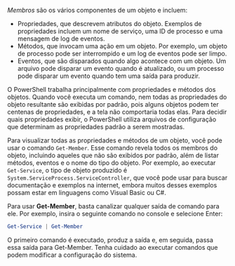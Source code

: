 _Membros_ são os vários componentes de um objeto e incluem:

- Propriedades, que descrevem atributos do objeto. Exemplos de propriedades incluem um nome de serviço, uma ID de processo e uma mensagem de log de eventos.
- Métodos, que invocam uma ação em um objeto. Por exemplo, um objeto de processo pode ser interrompido e um log de eventos pode ser limpo.
- Eventos, que são disparados quando algo acontece com um objeto. Um arquivo pode disparar um evento quando é atualizado, ou um processo pode disparar um evento quando tem uma saída para produzir.

O PowerShell trabalha principalmente com propriedades e métodos dos objetos. Quando você executa um comando, nem todas as propriedades do objeto resultante são exibidas por padrão, pois alguns objetos podem ter centenas de propriedades, e a tela não comportaria todas elas. Para decidir quais propriedades exibir, o PowerShell utiliza arquivos de configuração que determinam as propriedades padrão a serem mostradas.

Para visualizar todas as propriedades e métodos de um objeto, você pode usar o comando `Get-Member`. Esse comando revela todos os membros do objeto, incluindo aqueles que não são exibidos por padrão, além de listar métodos, eventos e o nome do tipo do objeto. Por exemplo, ao executar `Get-Service`, o tipo de objeto produzido é `System.ServiceProcess.ServiceController`, que você pode usar para buscar documentação e exemplos na internet, embora muitos desses exemplos possam estar em linguagens como Visual Basic ou C#.

Para usar **Get-Member**, basta canalizar qualquer saída de comando para ele. Por exemplo, insira o seguinte comando no console e selecione Enter:

```powershell
Get-Service | Get-Member
```

O primeiro comando é executado, produz a saída e, em seguida, passa essa saída para Get-Member. Tenha cuidado ao executar comandos que podem modificar a configuração do sistema.